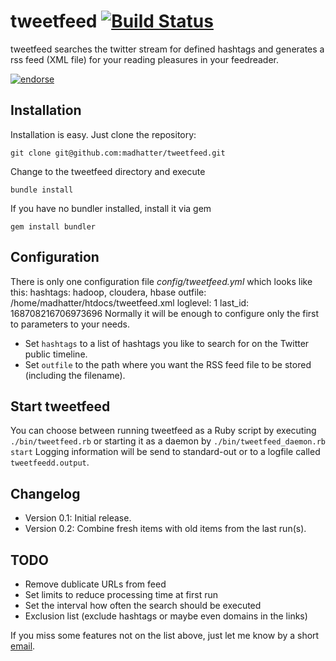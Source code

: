 # tweetfeed [![Build Status](https://secure.travis-ci.org/madhatter/tweetfeed.png?branch=master)](http://travis-ci.org/madhatter/tweetfeed)

tweetfeed searches the twitter stream for defined hashtags and generates a rss feed (XML file) for your 
reading pleasures in your feedreader.

[![endorse](http://api.coderwall.com/madhatter/endorsecount.png)](http://coderwall.com/madhatter)

## Installation

Installation is easy. Just clone the repository:

```git clone git@github.com:madhatter/tweetfeed.git```

Change to the tweetfeed directory and execute

```bundle install```

If you have no bundler installed, install it via gem

```gem install bundler```

## Configuration

There is only one configuration file _config/tweetfeed.yml_ which looks
like this:
	hashtags: hadoop, cloudera, hbase
	outfile: /home/madhatter/htdocs/tweetfeed.xml
	loglevel: 1
	last_id: 168708216706973696
Normally it will be enough to configure only the first to parameters to
your needs.

* Set ```hashtags``` to a list of hashtags you like to
search for on the Twitter public timeline.
* Set ```outfile``` to the path where you want the RSS feed file to be
stored (including the filename).

## Start tweetfeed
You can choose between running tweetfeed as a Ruby script by executing
```./bin/tweetfeed.rb``` or starting it as a daemon by ```./bin/tweetfeed_daemon.rb start```
Logging information will be send to standard-out or to a logfile called ```tweetfeedd.output```.

## Changelog
* Version 0.1: Initial release.
* Version 0.2: Combine fresh items with old items from the last run(s).

## TODO
* Remove dublicate URLs from feed
* Set limits to reduce processing time at first run
* Set the interval how often the search should be executed
* Exclusion list (exclude hashtags or maybe even domains in the links)

If you miss some features not on the list above, just let me know by a short [email][].

[email]: mailto://madhatter@nostalgix.org
